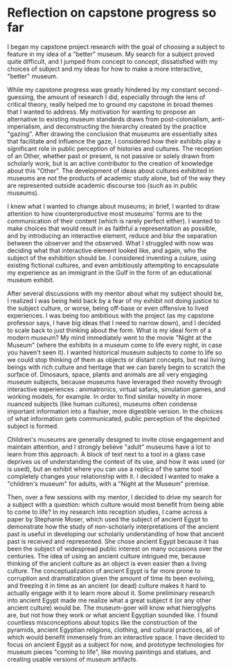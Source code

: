 # Reflection on capstone progress so far
I began my capstone project research with the goal of choosing a subject to feature in my idea of a "better" museum. My search for a subject proved quite difficult, and I jumped from concept to concept, dissatisfied with my choices of subject and my ideas for how to make a more interactive, "better" museum.

While my capstone progress was greatly hindered by my constant second-guessing, the amount of research I did, especially through the lens of critical theory, really helped me to ground my capstone in broad themes that I wanted to address.  My motivation for wanting to propose an alternative to existing museum standards draws from post-colonialism, anti-imperialism, and deconstructing the hierarchy created by the practice "gazing". After drawing the conclusion that museums are essentially sites that facilitate and influence the gaze, I considered how their exhibits play a significant role in public perception of histories and cultures. The reception of an Other, whether past or present, is not passive or solely drawn from scholarly work, but is an active contributor to the creation of knowledge about this "Other". The development of ideas about cultures exhibited in museums are not the products of academic study alone, but of the way they are represented outside academic discourse too (such as in public museums).

I knew what I wanted to change about museums; in brief, I wanted to draw attention to how counterproductive most museums' forms are to the communication of their content (which is rarely perfect either). I wanted to make choices that would result in as faithful a representation as possible, and by introducing an interactive element, reduce and blur the separation between the observer and the observed. What I struggled with now was deciding what that interactive element looked like, and again, who the subject of the exhibition should be. I considered inventing a culure, using existing fictional cultures, and even ambitiously attempting to encapsulate my experience as an immigrant in the Gulf in the form of an educational museum exhibit.

After several discussions with my mentor about what my subject should be, I realized I was being held back by a fear of my exhibit not doing justice to the subject culture, or worse, being off-base or even offensive to lived experiences. I was being too ambitious with the project (as my capstone professor says, I have big ideas that I need to narrow down), and I decided to scale back to just thinking about the form. What is my ideal form of a modern museum? My mind immediately went to the movie "Night at the Museum" (where the exhibits in a museum come to life every night, in case you haven't seen it). I wanted historical museum subjects to come to life so we could stop thinking of them as objects or distant concepts, but real living beings with rich culture and heritage that we can barely begin to scratch the surface of.  Dinosaurs, space, plants and animals are all very engaging museum subjects, because museums have leveraged their novelty through interactive experiences	: animatronics, virtual safaris, simulation games, and working models, for example. In order to find similar novelty in more nuanced subjects (like human cultures), museums often condense important information into a flashier, more digestible version. In the choices of what information gets communicated, public perception of the depicted subject is formed.

Children's museums are generally designed to invite close engagement and maintain attention, and I strongly believe "adult" museums have a lot to learn from this approach. A block of text next to a tool in a glass case deprives us of understanding the context of its use, and how it was used (or is used), but an exhibit where you can use a replica of the same tool completely changes your relationship with it. I decided I wanted to make a "children's museum" for adults, with a "Night at the Museum" premise. 

Then, over a few sessions with my mentor, I decided to drive my search for a subject with a question: which culture would most benefit from being able to come to life? In my research into reception studies, I came across a paper by Stephanie Moser, which used the subject of ancient Egypt to demonstrate how the study of non-scholarly interpretations of the ancient past is useful in developing our scholarly understanding of how that ancient past is received and represented. She chose ancient Egypt because it has been the subject of widespread public interest on many occasions over the centuries. The idea of using an ancient culture intrigued me, because thinking of the ancient culture as an object is even easier than a living culture. The conceptualization of ancient Egypt is far more prone to corruption and dramatization given the amount of time its been evolving, and freezing it in time as an ancient (or dead) culture makes it hard to actually engage with it to learn more about it. Some preliminary research into ancient Egypt made me realize what a great subject it (or any other ancient culture) would be. The museum-goer will know what hieroglyphs are, but not how they work or what ancient Egyptian sounded like. I found countless misconceptions about topics like the construction of the pyramids, ancient Egyptian religions, clothing, and cultural practices, all of which would benefit immensely from an interactive space. I have decided to focus on ancient Egypt as a subject for now, and prototype technologies for museum pieces "coming to life", like moving paintings and statues, and creating usable versions of museum artifacts.

